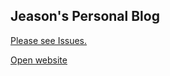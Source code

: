 Jeason's Personal Blog
---

[Please see Issues.](https://github.com/jeasonstudio/blog/issues)

[Open website](https://jeasonstudio.github.io/blog)